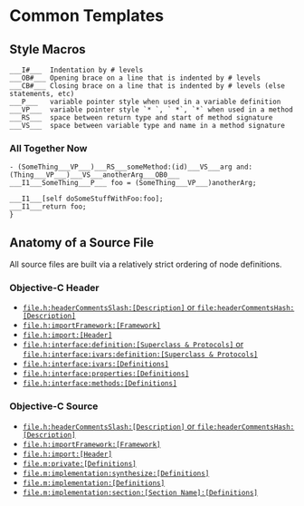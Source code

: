 Common Templates
================

Style Macros
------------

    ___I#___  Indentation by # levels
    ___OB#___ Opening brace on a line that is indented by # levels
    ___CB#___ Closing brace on a line that is indented by # levels (else statements, etc)
    ___P___   variable pointer style when used in a variable definition
    ___VP___  variable pointer style `* `, ` *`, `*` when used in a method
    ___RS___  space between return type and start of method signature
    ___VS___  space between variable type and name in a method signature

### All Together Now

```
- (SomeThing___VP___)___RS___someMethod:(id)___VS___arg and:(Thing___VP___)___VS___anotherArg___OB0___
___I1___SomeThing___P___ foo = (SomeThing___VP___)anotherArg;

___I1___[self doSomeStuffWithFoo:foo];
___I1___return foo;
}
```


Anatomy of a Source File
------------------------

All source files are built via a relatively strict ordering of node definitions.

### Objective-C Header

* [`file.h:headerCommentsSlash:[Description]` or `file:headerCommentsHash:[Description]`](https://github.com/nevir/xcode-templates/tree/xcode-4.5/Project%20Templates/Common/Code%20Style.xctemplate/TemplateInfo.plist#L305)
* [`file.h:importFramework:[Framework]`](https://github.com/nevir/xcode-templates/tree/xcode-4.5/Project%20Templates/Common/Objective-C%20Code%20Style.xctemplate/TemplateInfo.plist#L99)
* [`file.h:import:[Header]`](https://github.com/nevir/xcode-templates/tree/xcode-4.5/Project%20Templates/Common/Objective-C%20Code%20Style.xctemplate/TemplateInfo.plist#L102)
* [`file.h:interface:definition:[Superclass & Protocols]` or `file.h:interface:ivars:definition:[Superclass & Protocols]`](https://github.com/nevir/xcode-templates/tree/xcode-4.5/Project%20Templates/Common/Objective-C%20Code%20Style.xctemplate/TemplateInfo.plist#L132)
* [`file.h:interface:ivars:[Definitions]`](https://github.com/nevir/xcode-templates/tree/xcode-4.5/Project%20Templates/Common/Objective-C%20Code%20Style.xctemplate/TemplateInfo.plist#L141)
* [`file.h:interface:properties:[Definitions]`](https://github.com/nevir/xcode-templates/tree/xcode-4.5/Project%20Templates/Common/Objective-C%20Code%20Style.xctemplate/TemplateInfo.plist#L145)
* [`file.h:interface:methods:[Definitions]`](https://github.com/nevir/xcode-templates/tree/xcode-4.5/Project%20Templates/Common/Objective-C%20Code%20Style.xctemplate/TemplateInfo.plist#L145)

### Objective-C Source

* [`file.h:headerCommentsSlash:[Description]` or `file:headerCommentsHash:[Description]`](https://github.com/nevir/xcode-templates/tree/xcode-4.5/Project%20Templates/Common/Code%20Style.xctemplate/TemplateInfo.plist#L305)
* [`file.h:importFramework:[Framework]`](https://github.com/nevir/xcode-templates/tree/xcode-4.5/Project%20Templates/Common/Objective-C%20Code%20Style.xctemplate/TemplateInfo.plist#L99)
* [`file.h:import:[Header]`](https://github.com/nevir/xcode-templates/tree/xcode-4.5/Project%20Templates/Common/Objective-C%20Code%20Style.xctemplate/TemplateInfo.plist#L102)
* [`file.m:private:[Definitions]`](https://github.com/nevir/xcode-templates/tree/xcode-4.5/Project%20Templates/Common/Objective-C%20Code%20Style.xctemplate/TemplateInfo.plist#L150)
* [`file.m:implementation:synthesize:[Definitions]`](https://github.com/nevir/xcode-templates/tree/xcode-4.5/Project%20Templates/Common/Objective-C%20Code%20Style.xctemplate/TemplateInfo.plist#L176)
* [`file.m:implementation:[Definitions]`](https://github.com/nevir/xcode-templates/tree/xcode-4.5/Project%20Templates/Common/Objective-C%20Code%20Style.xctemplate/TemplateInfo.plist#L179)
* [`file.m:implementation:section:[Section Name]:[Definitions]`](https://github.com/nevir/xcode-templates/tree/xcode-4.5/Project%20Templates/Common/Objective-C%20Code%20Style.xctemplate/TemplateInfo.plist#L111)
